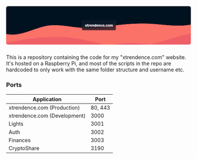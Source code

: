 # ![Banner](./website/public/assets/img/Banner.png)

This is a repository containing the code for my "xtrendence.com" website. It's hosted on a Raspberry Pi, and most of the scripts in the repo are hardcoded to only work with the same folder structure and username etc.

### Ports

| Application                  | Port    |
|------------------------------|---------|
| xtrendence.com (Production)  | 80, 443 |
| xtrendence.com (Development) | 3000    |
| Lights                       | 3001    |
| Auth                         | 3002    |
| Finances                     | 3003    |
| CryptoShare                  | 3190    |
